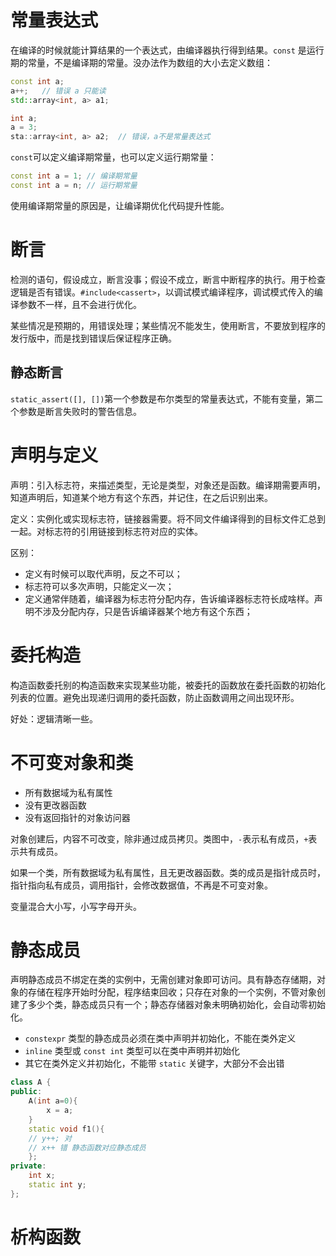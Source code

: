 # 常量表达式

在编译的时候就能计算结果的一个表达式，由编译器执行得到结果。`const` 是运行期的常量，不是编译期的常量。没办法作为数组的大小去定义数组：

```C++
const int a;
a++;   // 错误 a 只能读
std::array<int, a> a1;

int a;
a = 3;
sta::array<int, a> a2;  // 错误，a不是常量表达式
```

`const`可以定义编译期常量，也可以定义运行期常量：

```C++
const int a = 1; // 编译期常量
const int a = n; // 运行期常量
```

使用编译期常量的原因是，让编译期优化代码提升性能。

# 断言

检测的语句，假设成立，断言没事；假设不成立，断言中断程序的执行。用于检查逻辑是否有错误。`#include<cassert>`，以调试模式编译程序，调试模式传入的编译参数不一样，且不会进行优化。

某些情况是预期的，用错误处理；某些情况不能发生，使用断言，不要放到程序的发行版中，而是找到错误后保证程序正确。

## 静态断言

`static_assert([], [])`第一个参数是布尔类型的常量表达式，不能有变量，第二个参数是断言失败时的警告信息。

# 声明与定义

声明：引入标志符，来描述类型，无论是类型，对象还是函数。编译期需要声明，知道声明后，知道某个地方有这个东西，并记住，在之后识别出来。

定义：实例化或实现标志符，链接器需要。将不同文件编译得到的目标文件汇总到一起。对标志符的引用链接到标志符对应的实体。

区别：
- 定义有时候可以取代声明，反之不可以；
- 标志符可以多次声明，只能定义一次；
- 定义通常伴随着，编译器为标志符分配内存，告诉编译器标志符长成啥样。声明不涉及分配内存，只是告诉编译器某个地方有这个东西；

# 委托构造

构造函数委托别的构造函数来实现某些功能，被委托的函数放在委托函数的初始化列表的位置。避免出现递归调用的委托函数，防止函数调用之间出现环形。

好处：逻辑清晰一些。

# 不可变对象和类

- 所有数据域为私有属性
- 没有更改器函数
- 没有返回指针的对象访问器

对象创建后，内容不可改变，除非通过成员拷贝。类图中，`-`表示私有成员，`+`表示共有成员。

如果一个类，所有数据域为私有属性，且无更改器函数。类的成员是指针成员时，指针指向私有成员，调用指针，会修改数据值，不再是不可变对象。

变量混合大小写，小写字母开头。

# 静态成员

声明静态成员不绑定在类的实例中，无需创建对象即可访问。具有静态存储期，对象的存储在程序开始时分配，程序结束回收；只存在对象的一个实例，不管对象创建了多少个类，静态成员只有一个；静态存储器对象未明确初始化，会自动零初始化。

- `constexpr` 类型的静态成员必须在类中声明并初始化，不能在类外定义
- `inline` 类型或 `const int` 类型可以在类中声明并初始化
- 其它在类外定义并初始化，不能带 `static` 关键字，大部分不会出错

```C++
class A {
public:
    A(int a=0){
        x = a;
    }
    static void f1(){
    // y++; 对 
    // x++ 错 静态函数对应静态成员
    };
private:
    int x;
    static int y;
};
```

# 析构函数

